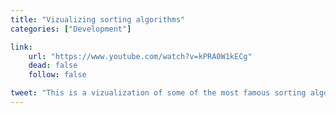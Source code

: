 ```yaml
---
title: "Vizualizing sorting algorithms"
categories: ["Development"]

link:
    url: "https://www.youtube.com/watch?v=kPRA0W1kECg"
    dead: false
    follow: false

tweet: "This is a vizualization of some of the most famous sorting algorithms."
---
```

